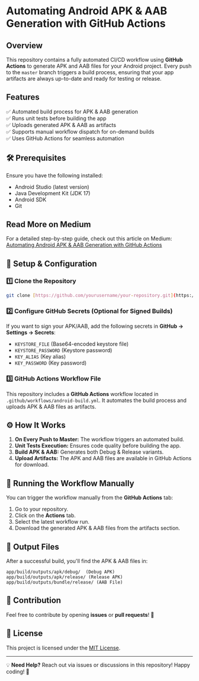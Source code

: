 # Automating Android APK & AAB Generation with GitHub Actions

## Overview
This repository contains a fully automated CI/CD workflow using **GitHub Actions** to generate APK and AAB files for your Android project. Every push to the `master` branch triggers a build process, ensuring that your app artifacts are always up-to-date and ready for testing or release.

## Features
✅ Automated build process for APK & AAB generation  
✅ Runs unit tests before building the app  
✅ Uploads generated APK & AAB as artifacts  
✅ Supports manual workflow dispatch for on-demand builds  
✅ Uses GitHub Actions for seamless automation  

## 🛠 Prerequisites
Ensure you have the following installed:
- Android Studio (latest version)
- Java Development Kit (JDK 17)
- Android SDK
- Git


## Read More on Medium
For a detailed step-by-step guide, check out this article on Medium:
[Automating Android APK & AAB Generation with GitHub Actions](https://medium.com/@myofficework000/automating-android-apk-aab-generation-with-github-actions-0910888de1b1)


## 🔧 Setup & Configuration
### 1️⃣ Clone the Repository
```sh
git clone [https://github.com/yourusername/your-repository.git](https://github.com/myofficework000/CICDAndroid)
```

### 2️⃣ Configure GitHub Secrets (Optional for Signed Builds)
If you want to sign your APK/AAB, add the following secrets in **GitHub → Settings → Secrets**:
- `KEYSTORE_FILE` (Base64-encoded keystore file)
- `KEYSTORE_PASSWORD` (Keystore password)
- `KEY_ALIAS` (Key alias)
- `KEY_PASSWORD` (Key password)

### 3️⃣ GitHub Actions Workflow File
This repository includes a **GitHub Actions** workflow located in `.github/workflows/android-build.yml`. It automates the build process and uploads APK & AAB files as artifacts.

## ⚙️ How It Works
1. **On Every Push to Master:** The workflow triggers an automated build.
2. **Unit Tests Execution:** Ensures code quality before building the app.
3. **Build APK & AAB:** Generates both Debug & Release variants.
4. **Upload Artifacts:** The APK and AAB files are available in GitHub Actions for download.

## 🚀 Running the Workflow Manually
You can trigger the workflow manually from the **GitHub Actions** tab:
1. Go to your repository.
2. Click on the **Actions** tab.
3. Select the latest workflow run.
4. Download the generated APK & AAB files from the artifacts section.

## 📂 Output Files
After a successful build, you'll find the APK & AAB files in:
```
app/build/outputs/apk/debug/  (Debug APK)
app/build/outputs/apk/release/ (Release APK)
app/build/outputs/bundle/release/ (AAB File)
```

## 📢 Contribution
Feel free to contribute by opening **issues** or **pull requests**! 🚀

## 📜 License
This project is licensed under the [MIT License](LICENSE).

---
💡 **Need Help?** Reach out via issues or discussions in this repository! Happy coding! 🎉


